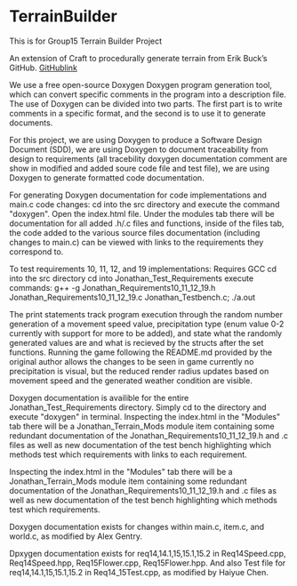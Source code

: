 # TerrainBuilder
This is for Group15 Terrain Builder Project 

An extension of Craft to procedurally generate terrain from Erik Buck’s GitHub. [GitHublink](https://github.com/erikbuck/Craft)

We use a free open-source Doxygen Doxygen program generation tool, which can convert specific comments in the program into a description file. The use of Doxygen can be divided into two parts. The first part is to write comments in a specific format, and the second is to use it to generate documents.

For this project, we are using Doxygen to produce a Software Design Document (SDD), we are using Doxygen to document traceability from design to requirements (all tracebility doxygen documentation comment are show in modified and added soure code file and test file), we are using Doxygen to generate formatted code documentation.

For generating Doxygen documentation for code implementations and main.c code changes:
cd into the src directory and execute the command "doxygen". Open the index.html file. Under the modules tab there will be documentation for all added .h/.c files and functions, inside of the files tab, the code added to the various source files documentation (including changes to main.c) can be viewed with links to the requirements they correspond to.

To test requirements 10, 11, 12, and 19 implementations:
Requires GCC
cd into the src directory
cd into Jonathan_Test_Requirements
execute commands:
g++ -g Jonathan_Requirements10_11_12_19.h Jonathan_Requirements10_11_12_19.c Jonathan_Testbench.c; 
./a.out

The print statements track program execution through the random number generation of a movement speed value, precipitation type (enum value 0-2 currently with support for more to be added), and state what the randomly generated values are and what is recieved by the structs after the set functions. Running the game following the README.md provided by the original author allows the changes to be seen in game currently no precipitation is visual, but the reduced render radius updates based on movement speed and the generated weather condition are visible.

Doxygen documentation is availible for the entire Jonathan_Test_Requirements directory. Simply cd to the directory and execute "doxygen" in terminal. Inspecting the index.html in the "Modules" tab there will be a Jonathan_Terrain_Mods module item containing some redundant documentation of the Jonathan_Requirements10_11_12_19.h and .c files as well as new documentation of the test bench highlighting which methods test which requirements with links to each requirement.

Inspecting the index.html in the "Modules" tab there will be a Jonathan_Terrain_Mods module item containing some redundant documentation of the Jonathan_Requirements10_11_12_19.h and .c files as well as new documentation of the test bench highlighting which methods test which requirements.

Doxygen documentation exists for changes within main.c, item.c, and world.c, as modified by Alex Gentry.

Dpxygen documentation exists for req14,14.1,15,15.1,15.2 in Req14Speed.cpp, Req14Speed.hpp, Req15Flower.cpp, Req15Flower.hpp. And also Test file for req14,14.1,15,15.1,15.2 in Req14_15Test.cpp, as modified by Haiyue Chen.

